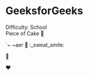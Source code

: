 # GeeksforGeeks
Difficulty: School </br>
Piece of Cake 🍰

`~
~aer
🧢
:_sweat_smile:

🧢


:heart: 

<!--easy peasy 
not so complicated
sweat over 😰
put on your thinking cap 🧢
practice maeks man perfect
